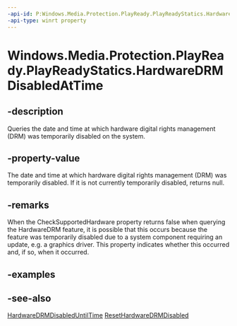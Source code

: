 ```yaml
---
-api-id: P:Windows.Media.Protection.PlayReady.PlayReadyStatics.HardwareDRMDisabledAtTime
-api-type: winrt property
---
```


<!-- Property syntax.
public IReference<DateTime> HardwareDRMDisabledAtTime { get; }
-->

# Windows.Media.Protection.PlayReady.PlayReadyStatics.HardwareDRMDisabledAtTime

## -description
Queries the date and time at which hardware digital rights management (DRM) was temporarily disabled on the system.

## -property-value
The date and time at which hardware digital rights management (DRM) was temporarily disabled.  If it is not currently temporarily disabled, returns null.

## -remarks
When the CheckSupportedHardware property returns false when querying the HardwareDRM feature, it is possible that this occurs because the feature was temporarily disabled due to a system component requiring an update, e.g. a graphics driver.  This property indicates whether this occurred and, if so, when it occurred.

## -examples

## -see-also
[HardwareDRMDisabledUntilTime](playreadystatics_hardwaredrmdisabledattime.md)
[ResetHardwareDRMDisabled](playreadystatics_resethardwaredrmdisabled_231965222.md)

